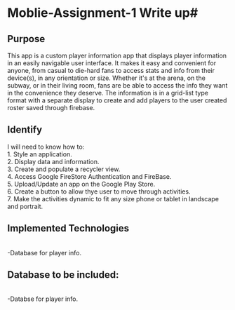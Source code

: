 # Moblie-Assignment-1 Write up#
## Purpose ##
This app is a custom player information app that displays player information in an easily navigable user interface. It makes it easy and convenient for anyone, from casual to die-hard fans to access stats and info from their device(s), in any orientation or size. Whether it's at the arena, on the subway, or in their living room, fans are be able to access the info they want in the convenience they deserve. The information is in a grid-list type format with a separate display to create and add players to the user created roster saved through firebase.
## Identify ##
I will need to know how to:
</br>1. Style an application.
</br>2. Display data and information.
</br>3. Create and populate a recycler view.
</br>4. Access Google FireStore Authentication and FireBase.
</br>5. Upload/Update an app on the Google Play Store.
</br>6. Create a button to allow thye user to move through activities.
</br>7. Make the activities dynamic to fit any size phone or tablet in landscape and portrait.
## Implemented Technologies ##
</br>-Database for player info.
## Database to be included: ##
</br>-Databse for player info.

